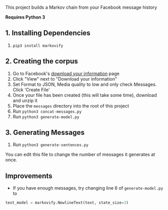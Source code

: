 This project builds a Markov chain from your Facebook message history

**Requires Python 3**

## 1. Installing Dependencies
1. `pip3 install markovify`

## 2. Creating the corpus

1. Go to Facebook's [download your information](https://www.facebook.com/settings?tab=your_facebook_information) page
2. Click "View" next to "Download your information"
2. Set Format to JSON, Media quality to low and only check Messages. Click 'Create File'
3. Once your file has been created (this will take some time), download and unzip it
4. Place the `messages` directory into the root of this project
5. Run `python3 concat-messages.py`
6. Run `python3 generate-model.py`

## 3. Generating Messages

1. Run `python3 generate-sentences.py`

You can edit this file to change the number of messages it generates at once.

## Improvements

* If you have enough messages, try changing line 6 of `generate-model.py` to 

```python
text_model = markovify.NewlineText(text, state_size=3)
```
